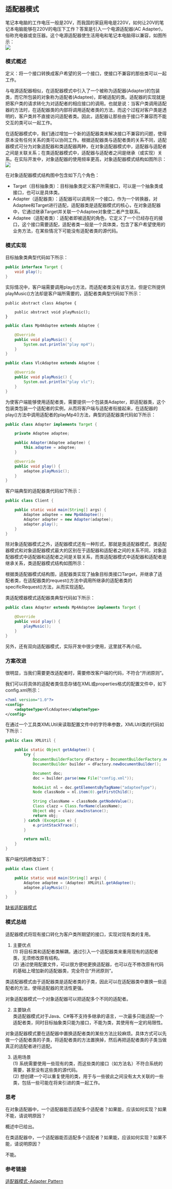 ## 适配器模式

笔记本电脑的工作电压一般是20V，而我国的家庭用电是220V，如何让20V的笔记本电脑能够在220V的电压下工作？答案是引入一个电源适配器(AC Adapter)，俗称充电器或变压器。这个电源适配器使生活用电和笔记本电脑得以兼容，如图所示：<br/>
![](image/电源适配器.png)

### 模式概述

定义：将一个接口转换成客户希望的另一个接口，使接口不兼容的那些类可以一起工作。

与电源适配器相似，在适配器模式中引入了一个被称为适配器(Adapter)的包装类，而它所包装的对象称为适配者(Adaptee)，即被适配的类。适配器的实现就是把客户类的请求转化为对适配者的相应接口的调用。也就是说：当客户类调用适配器的方法时，在适配器类的内部将调用适配者类的方法，而这个过程对客户类是透明的，客户类并不直接访问适配者类。因此，适配器让那些由于接口不兼容而不能交互的类可以一起工作。

在适配器模式中，我们通过增加一个新的适配器类来解决接口不兼容的问题，使得原本没有任何关系的类可以协同工作。根据适配器类与适配者类的关系不同，适配器模式可分为对象适配器和类适配器两种，在对象适配器模式中，适配器与适配者之间是关联关系；在类适配器模式中，适配器与适配者之间是继承（或实现）关系。在实际开发中，对象适配器的使用频率更高，对象适配器模式结构如图所示：<br/>
![](image/适配器模式结构图.png)

在对象适配器模式结构图中包含如下几个角色：
* Target（目标抽象类）：目标抽象类定义客户所需接口，可以是一个抽象类或接口，也可以是具体类。
* Adapter（适配器类）：适配器可以调用另一个接口，作为一个转换器，对Adaptee和Target进行适配，适配器类是适配器模式的核心，在对象适配器中，它通过继承Target并关联一个Adaptee对象使二者产生联系。
* Adaptee（适配者类）：适配者即被适配的角色，它定义了一个已经存在的接口，这个接口需要适配，适配者类一般是一个具体类，包含了客户希望使用的业务方法，在某些情况下可能没有适配者类的源代码。

### 模式实现

目标抽象类典型代码如下所示：

```java
public interface Target {
    void play();
}
```

实际情况中，客户端需要调用play()方法，而适配者类没有该方法，但是它所提供playMusic()方法却是客户端所需要的，适配者类典型代码如下所示：

```
public abstract class Adaptee {

    public abstract void playMusic();
}
```

```java
public class Mp4Adaptee extends Adaptee {

    @Override
    public void playMusic() {
        System.out.println("play mp4");
    }
}
```

```java
public class VlcAdaptee extends Adaptee {

    @Override
    public void playMusic() {
        System.out.println("play vlc");
    }
}
```

为使客户端能够使用适配者类，需要提供一个包装类Adapter，即适配器类，这个包装类包装一个适配者的实例，从而将客户端与适配者衔接起来，在适配器的play()方法中调用适配者的playMp4()方法，典型的适配器类代码如下所示：

```java
public class Adapter implements Target {

    private Adaptee adaptee;

    public Adapter(Adaptee adaptee) {
        this.adaptee = adaptee;
    }

    @Override
    public void play() {
        adaptee.playMusic();
    }
}
```

客户端典型的适配器类代码如下所示：

```java
public class Client {

    public static void main(String[] args) {
        Adaptee adaptee = new Mp4Adaptee();
        Adapter adapter = new Adapter(adaptee);
        adapter.play();
    }
}
```

除对象适配器模式之外，适配器模式还有一种形式，那就是类适配器模式，类适配器模式和对象适配器模式最大的区别在于适配器和适配者之间的关系不同，对象适配器模式中适配器和适配者之间是关联关系，而类适配器模式中适配器和适配者是继承关系，类适配器模式结构如图所示：

根据类适配器模式结构图，适配器类实现了抽象目标类接口Target，并继承了适配者类，在适配器类的request()方法中调用所继承的适配者类的specificRequest()方法，从而实现适配。

类适配模器模式适配器类典型代码如下所示：

```java
public class Adapter extends Mp4Adaptee implements Target {

    @Override
    public void play() {
        playMusic();
    }
}
```

另外，还有双向适配器模式，实际开发中很少使用，这里就不再介绍。

### 方案改进

很明显，当我们需要更改适配者时，需要修改客户端的代码，不符合“开闭原则”。

我们可以将具体的适配者类信息存储在XML或properties格式的配置文件中，如下config.xml所示：

```xml
<?xml version="1.0"?>
<config>
    <adapteeType>VlcAdaptee</adapteeType>
</config>
```

在通过一个工具类XMLUtil来读取配置文件中的字符串参数，XMLUtil类的代码如下所示：

```java
public class XMLUtil {

    public static Object getAdaptee() {
        try {
            DocumentBuilderFactory dFactory = DocumentBuilderFactory.newInstance();
            DocumentBuilder builder = dFactory.newDocumentBuilder();

            Document doc;
            doc = builder.parse(new File("config.xml"));

            NodeList nl = doc.getElementsByTagName("adapteeType");
            Node classNode = nl.item(0).getFirstChild();

            String className = classNode.getNodeValue();
            Class clazz = Class.forName(className);
            Object obj = clazz.newInstance();
            return obj;
        } catch (Exception e) {
            e.printStackTrace();
        }

        return null;
    }
}
```

客户端代码修改如下：

```java
public class Client {

    public static void main(String[] args) {
        Adaptee adaptee = (Adaptee) XMLUtil.getAdaptee();
        adaptee.playMusic();
    }
}
```

[缺省适配器模式](https://gof.quanke.name/%E4%B8%8D%E5%85%BC%E5%AE%B9%E7%BB%93%E6%9E%84%E7%9A%84%E5%8D%8F%E8%B0%83%E2%80%94%E2%80%94%E9%80%82%E9%85%8D%E5%99%A8%E6%A8%A1%E5%BC%8F%EF%BC%88%E5%9B%9B%EF%BC%89.html)

### 模式总结

适配器模式将现有接口转化为客户类所期望的接口，实现对现有类的复用。

1. 主要优点<br/>
(1) 将目标类和适配者类解耦，通过引入一个适配器类来重用现有的适配者类，无须修改原有结构。<br/>
(2) 通过使用配置文件，可以很方便地更换适配器，也可以在不修改原有代码的基础上增加新的适配器类，完全符合“开闭原则”。

类适配器模式由于适配器类是适配者类的子类，因此可以在适配器类中置换一些适配者的方法，使得适配器的灵活性更强。

对象适配器模式一个对象适配器可以把适配多个不同的适配者。

2. 主要缺点<br/>
类适配器模式对于Java、C#等不支持多继承的语言，一次最多只能适配一个适配者类，同时目标抽象类只能为接口，不能为类，其使用有一定的局限性。

对象适配器模式要在适配器中置换适配者类的某些方法比较麻烦。具体方式可以先做一个适配者类的子类，将适配者类的方法置换掉，然后再把适配者类的子类当做真正的适配者进行适配。

3. 适用场景<br/>
(1) 系统需要使用一些现有的类，而这些类的接口（如方法名）不符合系统的需要，甚至没有这些类的源代码。<br/>
(2) 想创建一个可以重复使用的类，用于与一些彼此之间没有太大关联的一些类，包括一些可能在将来引进的类一起工作。

### 思考

在对象适配器中，一个适配器能否适配多个适配者？如果能，应该如何实现？如果不能，请说明原因？

概述中已给出。

在类适配器中，一个适配器能否适配多个适配者？如果能，应该如何实现？如果不能，请说明原因？

不能。

### 参考链接
[适配器模式-Adapter Pattern](https://gof.quanke.name/%E9%80%82%E9%85%8D%E5%99%A8%E6%A8%A1%E5%BC%8F-Adapter%20Pattern.html)
